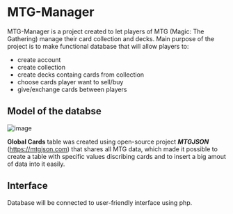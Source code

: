 # MTG-Manager
MTG-Manager is a project created to let players of MTG (Magic: The Gathering) manage their card collection and decks. Main purpose of the project is to make 
functional database that will allow players to:
- create account 
- create collection
- create decks containg cards from collection
- choose cards player want to sell/buy
- give/exchange cards between players

## Model of the databse
![image](https://user-images.githubusercontent.com/95052426/208505605-7ff1ce0f-0007-4c11-a5fb-c49fc0f7e3e5.png)

**Global Cards** table was created using open-source project ***MTGJSON*** (https://mtgjson.com) that shares all MTG data, which made it possible to create a table 
with specific values discribing cards and to insert a big amout of data into it easily.

## Interface 
Database will be connected to user-friendly interface using php.
